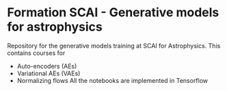 # Formation SCAI - Generative models for astrophysics

Repository for the generative models training at SCAI for Astrophysics. This contains courses for 
* Auto-encoders (AEs)
* Variational AEs (VAEs)
* Normalizing flows
All the notebooks are implemented in Tensorflow
